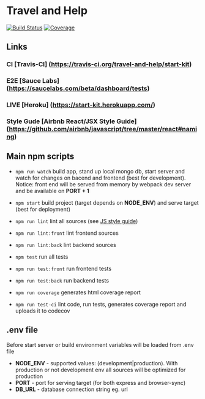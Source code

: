 # Travel and Help
[![Build Status](https://travis-ci.org/travel-and-help/start-kit.svg?branch=master)](https://travis-ci.org/travel-and-help/start-kit)
[![Coverage](https://codecov.io/github/travel-and-help/start-kit/coverage.svg?branch=master)](https://codecov.io/github/travel-and-help/start-kit?branch=master)

## Links

### CI [Travis-CI] (https://travis-ci.org/travel-and-help/start-kit)

### E2E [Sauce Labs] (https://saucelabs.com/beta/dashboard/tests)

### LIVE [Heroku] (https://start-kit.herokuapp.com/)

### Style Gude [Airbnb React/JSX Style Guide] (https://github.com/airbnb/javascript/tree/master/react#naming)

## Main npm scripts

* ``` npm run watch ``` build app, stand up local mongo db, start server and watch for changes on bacend and frontend (best for development). Notice: front end will be served from memory by webpack dev server and be available on __PORT + 1__
* ``` npm start ``` build project (target depends on __NODE_ENV__) and serve target (best for deployment)

* ``` npm run lint ``` lint all sources (see [JS style guide](https://github.com/airbnb/javascript))
* ``` npm run lint:front ``` lint frontend sources
* ``` npm run lint:back ``` lint backend sources

* ``` npm test ``` run all tests
* ``` npm run test:front ``` run frontend tests
* ``` npm run test:back ``` run backend tests

* ``` npm run coverage ``` generates html coverage report

* ``` npm run test-ci ``` lint code, run tests, generates coverage report and uploads it to codecov

## .env file
Before start server or build environment variables will be loaded from .env file

* __NODE_ENV__ - supported values: (development|production). With production or not development env all sources will be optimized for production
* __PORT__ - port for serving target (for both express and browser-sync)
* __DB_URL__ - database connection string eg. url
